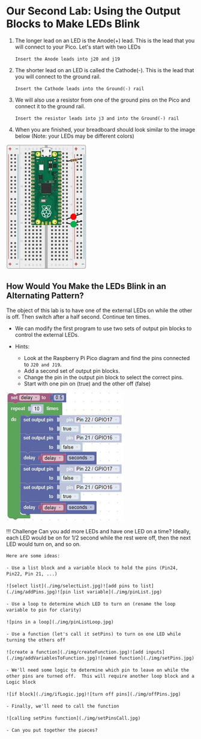 # Our Second Lab: Using the Output Blocks to Make LEDs Blink

1. The longer lead on an LED is the Anode(+) lead.  This is the lead that you will connect to your Pico. Let's start with two LEDs

    ```Insert the Anode leads into j20 and j19```

1. The shorter lead on an LED is called the Cathode(-).  This is the lead that you will connect to the ground rail.

    ```Insert the Cathode leads into the Ground(-) rail```

1. We will also use a resistor from one of the ground pins on the Pico and connect it to the ground rail.

    ```Insert the resistor leads into j3 and into the Ground(-) rail``` 

1. When you are finished, your breadboard should look similar to the image below (Note: your LEDs may be different colors)

![Lab 2](./img/lab2.jpg)

## How Would You Make the LEDs Blink in an Alternating Pattern?

The object of this lab is to have one of the external LEDs on while the other is off.  Then switch after a half second.  Continue ten times.

- We can modify the first program to use two sets of output pin blocks to control the external LEDs.  

- Hints: 
    - Look at the Raspberry Pi Pico diagram and find the pins connected to ```J20 and J19```.
    - Add a second set of output pin blocks.
    - Change the pin in the output pin block to select the correct pins.
    - Start with one pin on (true) and the other off (false)

![alternating blink](./img/alternateBlink.jpg)

!!! Challenge
    Can you add more LEDs and have one LED on a time?  Ideally, each LED would be on for 1/2 second while the rest were off, then the next LED would turn on, and so on.
    
    Here are some ideas:

    - Use a list block and a variable block to hold the pins (Pin24, Pin22, Pin 21, ...)

    ![select list](./img/selectList.jpg)![add pins to list](./img/addPins.jpg)![pin list variable](./img/pinList.jpg)

    - Use a loop to determine which LED to turn on (rename the loop variable to pin for clarity)

    ![pins in a loop](./img/pinListLoop.jpg)

    - Use a function (let's call it setPins) to turn on one LED while turning the others off

    ![create a function](./img/createFunction.jpg)![add inputs](./img/addVariablesToFunction.jpg)![named function](./img/setPins.jpg)

    - We'll need some logic to determine which pin to leave on while the other pins are turned off.  This will require another loop block and a Logic block

    ![if block](./img/ifLogic.jpg)![turn off pins](./img/offPins.jpg)

    - Finally, we'll need to call the function

    ![calling setPins function](./img/setPinsCall.jpg)

    - Can you put together the pieces?
